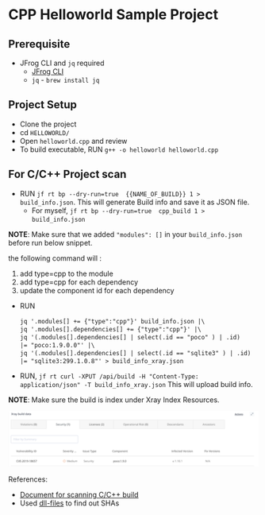 # CPP Helloworld Sample Project

## Prerequisite 
- JFrog CLI and `jq` required 
    - [JFrog CLI](https://jfrog.com/getcli/)
    - `jq` - `brew install jq`

## Project Setup
- Clone the project
- cd `HELLOWORLD/`
- Open `helloworld.cpp` and review
- To build executable, RUN `g++ -o helloworld helloworld.cpp`

## For C/C++ Project scan
- RUN `jf rt bp --dry-run=true  {{NAME_OF_BUILD}} 1 > build_info.json`. This will generate Build info and save it as JSON file.
    - For myself, `jf rt bp --dry-run=true  cpp_build 1 > build_info.json`


**NOTE**: Make sure that we added `"modules": []` in your `build_info.json` before run below snippet. 

the following command will :
1. add type=cpp to the module
2. add type=cpp for each dependency
3. update the component id for each dependency 
- RUN
    ```
    jq '.modules[] += {"type":"cpp"}' build_info.json |\
    jq '.modules[].dependencies[] += {"type":"cpp"}' |\
    jq '(.modules[].dependencies[] | select(.id == "poco" ) | .id)    |= "poco:1.9.0.0"' |\
    jq '(.modules[].dependencies[] | select(.id == "sqlite3" ) | .id)    |= "sqlite3:299.1.0.8"' > build_info_xray.json
    ```

- RUN, `jf rt curl -XPUT /api/build -H "Content-Type: application/json" -T build_info_xray.json` This will upload build info. 

**NOTE**: Make sure the build is index under Xray Index Resources. 


![Scan Result](<scan-result.png>)




References:
- [Document for scanning C/C++ build](https://jfrog.com/help/r/jfrog-artifactory-documentation/conan-and-c/c-support-in-xray)
- Used [dll-files](https://www.dll-files.com/) to find out SHAs



